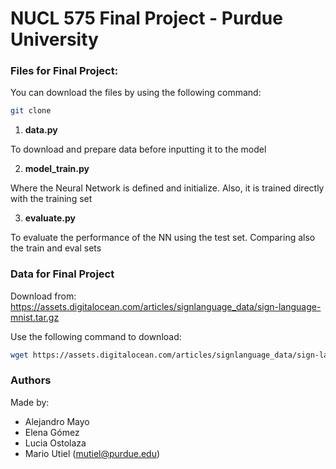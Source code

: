 # NUCL 575 Final Project - Purdue University

### Files for Final Project:

You can download the files by using the following command:
```bash
git clone 
```

1) **data.py**

To download and prepare data before inputting it to the model

2) **model_train.py**

Where the Neural Network is defined and initialize. Also, it is trained directly with the training set

3) **evaluate.py**

To evaluate the performance of the NN using the test set. Comparing also the train and eval sets

### Data for Final Project

Download from:
https://assets.digitalocean.com/articles/signlanguage_data/sign-language-mnist.tar.gz

Use the following command to download:
```bash
wget https://assets.digitalocean.com/articles/signlanguage_data/sign-language-mnist.tar.gz 
```

### Authors

Made by:
- Alejandro Mayo
- Elena Gómez
- Lucia Ostolaza 
- Mario Utiel (mutiel@purdue.edu)
